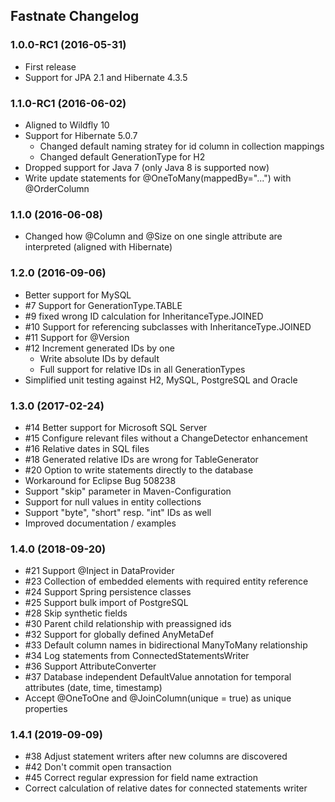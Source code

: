 Fastnate Changelog
------------------

### 1.0.0-RC1 (2016-05-31)
* First release
* Support for JPA 2.1 and Hibernate 4.3.5

### 1.1.0-RC1 (2016-06-02)
* Aligned to Wildfly 10
* Support for Hibernate 5.0.7
    * Changed default naming stratey for id column in collection mappings
    * Changed default GenerationType for H2
* Dropped support for Java 7 (only Java 8 is supported now)
* Write update statements for @OneToMany(mappedBy="...") with @OrderColumn

### 1.1.0 (2016-06-08)
* Changed how @Column and @Size on one single attribute are interpreted (aligned with Hibernate)

### 1.2.0 (2016-09-06)
* Better support for MySQL
* #7 Support for GenerationType.TABLE
* #9 fixed wrong ID calculation for InheritanceType.JOINED
* #10 Support for referencing subclasses with InheritanceType.JOINED 
* #11 Support for @Version
* #12 Increment generated IDs by one
	* Write absolute IDs by default
	* Full support for relative IDs in all GenerationTypes
* Simplified unit testing against H2, MySQL, PostgreSQL and Oracle

### 1.3.0 (2017-02-24)
* #14 Better support for Microsoft SQL Server
* #15 Configure relevant files without a ChangeDetector enhancement
* #16 Relative dates in SQL files
* #18 Generated relative IDs are wrong for TableGenerator
* #20 Option to write statements directly to the database
* Workaround for Eclipse Bug 508238
* Support "skip" parameter in Maven-Configuration
* Support for null values in entity collections
* Support "byte", "short" resp. "int" IDs as well
* Improved documentation / examples

### 1.4.0 (2018-09-20)
* #21 Support @Inject in DataProvider
* #23 Collection of embedded elements with required entity reference
* #24 Support Spring persistence classes
* #25 Support bulk import of PostgreSQL
* #28 Skip synthetic fields
* #30 Parent child relationship with preassigned ids
* #32 Support for globally defined AnyMetaDef
* #33 Default column names in bidirectional ManyToMany relationship
* #34 Log statements from ConnectedStatementsWriter
* #36 Support AttributeConverter
* #37 Database independent DefaultValue annotation for temporal attributes (date, time, timestamp)
* Accept @OneToOne and @JoinColumn(unique = true) as unique properties

### 1.4.1 (2019-09-09)
* #38 Adjust statement writers after new columns are discovered
* #42 Don't commit open transaction
* #45 Correct regular expression for field name extraction
* Correct calculation of relative dates for connected statements writer
